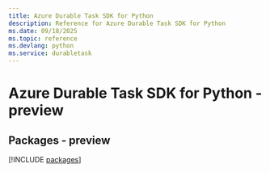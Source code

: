 ```yaml
---
title: Azure Durable Task SDK for Python
description: Reference for Azure Durable Task SDK for Python
ms.date: 09/18/2025
ms.topic: reference
ms.devlang: python
ms.service: durabletask
---
```

# Azure Durable Task SDK for Python - preview
## Packages - preview
[!INCLUDE [packages](durable-task-index.md)]
